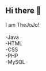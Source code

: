 ## Hi there 👋
I am TheJoJo!
<br>
<br>
-Java<br>
-HTML<br>
-CSS<br>
-PHP<br>
-MySQL

<!--
**TheJoJo1/TheJoJo1** is a ✨ _special_ ✨ repository because its `README.md` (this file) appears on your GitHub profile.

Here are some ideas to get you started:

- 🔭 I’m currently working on ...
- 🌱 I’m currently learning ...
- 👯 I’m looking to collaborate on ...
- 🤔 I’m looking for help with ...
- 💬 Ask me about ...
- 📫 How to reach me: ...
- 😄 Pronouns: ...
- ⚡ Fun fact: ...
-->
